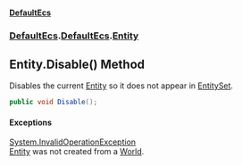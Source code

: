 #### [DefaultEcs](./index.md 'index')
### [DefaultEcs](./index.md 'index').[DefaultEcs](./DefaultEcs.md 'DefaultEcs').[Entity](./DefaultEcs-Entity.md 'DefaultEcs.Entity')
## Entity.Disable() Method
Disables the current [Entity](./DefaultEcs-Entity.md 'DefaultEcs.Entity') so it does not appear in [EntitySet](./DefaultEcs-EntitySet.md 'DefaultEcs.EntitySet').  
```C#
public void Disable();
```
#### Exceptions
[System.InvalidOperationException](https://docs.microsoft.com/en-us/dotnet/api/System.InvalidOperationException 'System.InvalidOperationException')  
[Entity](./DefaultEcs-Entity.md 'DefaultEcs.Entity') was not created from a [World](./DefaultEcs-World.md 'DefaultEcs.World').  
